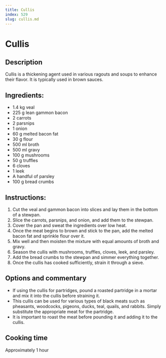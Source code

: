 ```yaml
---
title: Cullis
index: 529
slug: cullis.md
---
```


# Cullis

## Description
Cullis is a thickening agent used in various ragouts and soups to enhance their flavor. It is typically used in brown sauces.

## Ingredients:
- 1.4 kg veal
- 225 g lean gammon bacon
- 2 carrots
- 2 parsnips
- 1 onion
- 60 g melted bacon fat
- 30 g flour
- 500 ml broth
- 500 ml gravy
- 100 g mushrooms
- 50 g truffles
- 6 cloves
- 1 leek
- A handful of parsley
- 100 g bread crumbs

## Instructions:
1. Cut the veal and gammon bacon into slices and lay them in the bottom of a stewpan.
2. Slice the carrots, parsnips, and onion, and add them to the stewpan.
3. Cover the pan and sweat the ingredients over low heat.
4. Once the meat begins to brown and stick to the pan, add the melted bacon fat and sprinkle flour over it.
5. Mix well and then moisten the mixture with equal amounts of broth and gravy.
6. Season the cullis with mushrooms, truffles, cloves, leek, and parsley.
7. Add the bread crumbs to the stewpan and simmer everything together.
8. Once the cullis has cooked sufficiently, strain it through a sieve.

## Options and commentary
- If using the cullis for partridges, pound a roasted partridge in a mortar and mix it into the cullis before straining it.
- This cullis can be used for various types of black meats such as pheasants, woodcocks, pigeons, ducks, teal, quails, and rabbits. Simply substitute the appropriate meat for the partridge.
- It is important to roast the meat before pounding it and adding it to the cullis.

## Cooking time
Approximately 1 hour